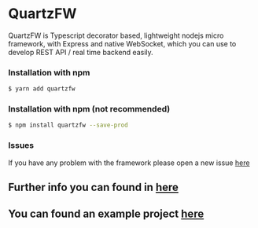 # QuartzFW
QuartzFW is Typescript decorator based, lightweight nodejs micro framework, with Express and native WebSocket, which you can use to develop REST API / real time backend easily.

### Installation with npm
```sh
$ yarn add quartzfw
```

### Installation with npm (not recommended)
```sh
$ npm install quartzfw --save-prod
```

### Issues
If you have any problem with the framework please open a new issue [here](https://github.com/azuwey/quartzfw/issues/new)

## Further info you can found in [here](https://github.com/azuwey/quartzfw/wiki/Getting-started)

## You can found an example project [here](https://github.com/azuwey/quartzfw-example) 